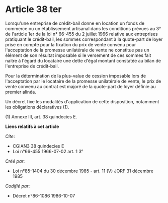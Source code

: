 # Article 38 ter

Lorsqu'une entreprise de crédit-bail donne en location un fonds de commerce ou un établissement artisanal dans les conditions
prévues au 3° de l'article 1er de la loi n° 66-455 du 2 juillet 1966 relative aux entreprises pratiquant le crédit-bail, les
sommes correspondant à la quote-part de loyer prise en compte pour la fixation du prix de vente convenu pour l'acceptation de
la promesse unilatérale de vente ne constitue pas un élément de son résultat imposable si le versement de ces sommes fait
naitre à l'égard du locataire une dette d'égal montant constatée au bilan de l'entreprise de crédit-bail.

Pour la détermination de la plus-value de cession imposable lors de l'acceptation par le locataire de la promesse unilatérale
de vente, le prix de vente convenu au contrat est majoré de la quote-part de loyer définie au premier alinéa. 

Un décret fixe les modalités d'application de cette disposition, notamment les obligations déclaratives (1).

(1) Annexe III, art. 38 quindecies E.

**Liens relatifs à cet article**

_Cite_:

  - CGIAN3 38 quindecies E
  - Loi n°66-455 1966-07-02 art. 1 3°

_Créé par_:

  - Loi n°85-1404 du 30 décembre 1985 - art. 11 (V) JORF 31 décembre 1985

_Codifié par_:

  - Décret n°86-1086 1986-10-07

